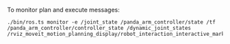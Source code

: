 
To monitor plan and execute messages:

```
./bin/ros.ts monitor -e /joint_state /panda_arm_controller/state /tf /panda_arm_controller/controller_state /dynamic_joint_states /rviz_moveit_motion_planning_display/robot_interaction_interactive_marker_topic
```